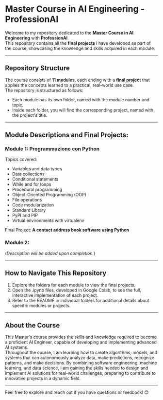 # Master Course in AI Engineering - ProfessionAI

Welcome to my repository dedicated to the **Master Course in AI Engineering** with **ProfessionAI**. <br> This repository contains all the **final projects** I have developed as part of the course, showcasing the knowledge and skills acquired in each module.

---

## Repository Structure

The course consists of **11 modules**, each ending with a **final project** that applies the concepts learned to a practical, real-world use case. <br>
The repository is structured as follows:
- Each module has its own folder, named with the module number and topic.
- Inside each folder, you will find the corresponding project, named with the project's title.

---

## Module Descriptions and Final Projects:

### Module 1: Programmazione con Python
Topics covered:
- Variables and data types
- Data collections
- Conditional statements
- While and for loops
- Procedural programming
- Object-Oriented Programming (OOP)
- File operations
- Code modularization
- Standard Library
- PyPI and PIP
- Virtual environments with virtualenv

Final Project: **A contact address book software using Python**

### Module 2: 
(_Description will be added upon completion._)

---

## How to Navigate This Repository
1. Explore the folders for each module to view the final projects.
2. Open the .ipynb files, developed in Google Colab, to see the full, interactive implementation of each project.
3. Refer to the README in individual folders for additional details about specific modules or projects.

---

## About the Course
This Master's course provides the skills and knowledge required to become a proficient AI Engineer, capable of developing and implementing advanced AI systems. <br>
Throughout the course, I am learning how to create algorithms, models, and systems that can autonomously analyze data, make predictions, recognize patterns, and make decisions. By combining software engineering, machine learning, and data science, I am gaining the skills needed to design and implement AI solutions for real-world challenges, preparing to contribute to innovative projects in a dynamic field. <br>

---

Feel free to explore and reach out if you have questions or feedback! 😊

